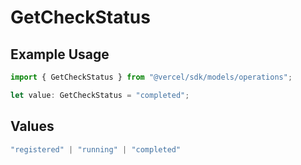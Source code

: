 # GetCheckStatus

## Example Usage

```typescript
import { GetCheckStatus } from "@vercel/sdk/models/operations";

let value: GetCheckStatus = "completed";
```

## Values

```typescript
"registered" | "running" | "completed"
```